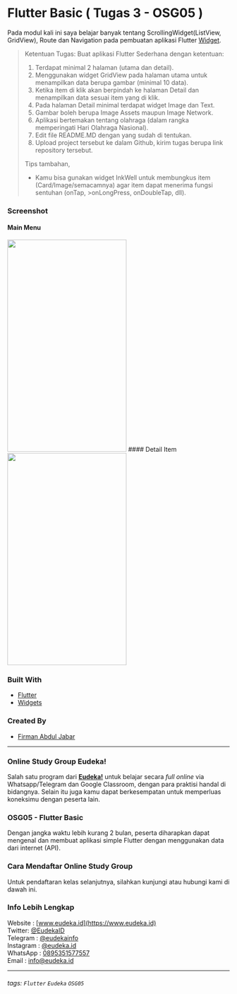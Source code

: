 # Flutter Basic ( Tugas 3 - OSG05 )
Pada modul kali ini saya belajar banyak tentang ScrollingWidget(ListView, GridView), Route dan Navigation pada pembuatan aplikasi Flutter [Widget](https://flutter.dev/docs/development/ui/widgets).

>Ketentuan Tugas:
>Buat aplikasi Flutter Sederhana dengan ketentuan:
>
>1. Terdapat minimal 2 halaman (utama dan detail).
>2. Menggunakan widget GridView pada halaman utama untuk menampilkan data berupa gambar (minimal 10 data).
>3. Ketika item di klik akan berpindah ke halaman Detail dan menampilkan data sesuai item yang di klik.
>4. Pada halaman Detail minimal terdapat widget Image dan Text.
>5. Gambar boleh berupa Image Assets maupun Image Network.
>6. Aplikasi bertemakan tentang olahraga (dalam rangka memperingati Hari Olahraga Nasional).
>4. Edit file README.MD dengan yang sudah di tentukan.
>5. Upload project tersebut ke dalam Github, kirim tugas berupa link repository tersebut.
>
>Tips tambahan,
>- Kamu bisa gunakan widget InkWell untuk membungkus item (Card/Image/semacamnya) agar item dapat menerima fungsi sentuhan (onTap, >onLongPress, onDoubleTap, dll).

### Screenshot
#### Main Menu
<img src="https://pbs.twimg.com/media/EEaIpHtUYAEtlAJ?format=jpg&name=large" width="270" height="480" />
#### Detail Item
<img src="https://pbs.twimg.com/media/EEaIpHtU4AEp4V7?format=jpg&name=large" width="270" height="480" />

### Built With
- [Flutter](https://flutter.dev)
- [Widgets](https://flutter.dev/docs/development/ui/widgets)

### Created By
- [Firman Abdul Jabar](https://firmanjabar.github.io)

---

### Online Study Group Eudeka!
Salah satu program dari [**Eudeka!**](https://www.eudeka.id) untuk belajar secara _full online_ via Whatsapp/Telegram dan Google Classroom, dengan para praktisi handal di bidangnya. Selain itu juga kamu dapat berkesempatan untuk memperluas koneksimu dengan peserta lain.

### OSG05 - Flutter Basic
Dengan jangka waktu lebih kurang 2 bulan, peserta diharapkan dapat mengenal dan membuat aplikasi simple Flutter dengan menggunakan data dari internet (API).

### Cara Mendaftar Online Study Group
Untuk pendaftaran kelas selanjutnya, silahkan kunjungi atau hubungi kami di dawah ini.

### Info Lebih Lengkap
Website : [www.eudeka.id](https://www.eudeka.id)  
Twitter: [@EudekaID](https://twitter.com/EudekaID)  
Telegram : [@eudekainfo](https://t.me/eudekainfo)  
Instagram : [@eudeka.id](https://instagram.com/eudeka.id)  
WhatsApp : [0895351577557](https://wa.me/62895351577557)  
Email : [info@eudeka.id](mailto:info@eudeka.id)  

---

###### tags: `Flutter` `Eudeka` `OSG05`
